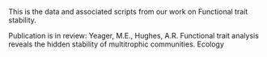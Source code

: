 This is the data and associated scripts from our work on Functional trait stability. 

Publication is in review: Yeager, M.E., Hughes, A.R. Functional trait analysis reveals the hidden stability of multitrophic communities. Ecology 
